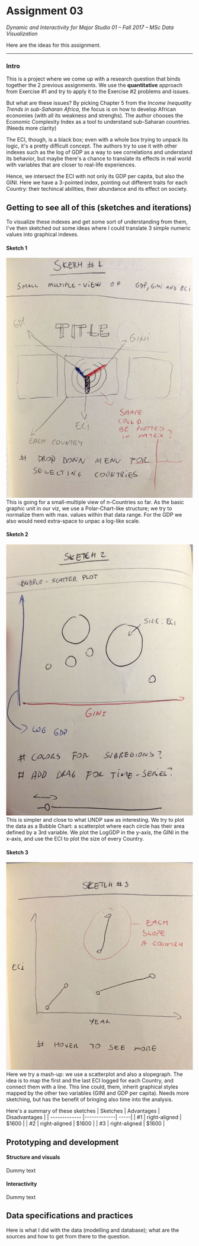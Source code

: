# Assignment 03
*Dynamic and Interactivity for Major Studio 01 – Fall 2017 – MSc Data Visualization*

Here are the ideas for this assignment.

___

### Intro

This is a project where we come up with a research question that binds together the 2 previous assignments. We use the **quantitative** approach from Exercise #1 and try to apply it to the Exercise #2 problems and issues.

But what are these issues? By picking Chapter 5 from the *Income Inequality Trends in sub-Saharan Africa*, the focus is on how to develop African economies (with all its weakness and strenghs). The author chooses the Economic Complexity Index as a tool to understand sub-Saharan countries. (Needs more clarity)

The ECI, though, is a black box; even with a whole box trying to unpack its logic, it's a pretty difficult concept. The authors try to use it with other indexes such as the log of GDP as a way to see correlations and understand its behavior, but maybe there's a chance to translate its effects in real world with variables that are closer to real-life experiences.

Hence, we intersect the ECI with not only its GDP per capita, but also the GINI. Here we have a 3-pointed index, pointing out different traits for each Country: their techincal abilities, their abundance and its effect on society.

## Getting to see all of this (sketches and iterations)

To visualize these indexes and get some sort of understanding from them, I've then sketched out some ideas where I could translate 3 simple numeric values into graphical indexes. 

#### Sketch 1
![alt text](https://raw.githubusercontent.com/mczoloft/major-studio-01/2d6901dc02a109b16b450f8d22e6e615a58f23a8/assignments/03DynamicInteractivity/_Assets/sketch1.jpg 'Sketch 1')
This is going for a small-multiple view of n-Countries so far. As the basic graphic unit in our viz, we use a Polar-Chart-like structure; we try to normalize them with max. values within that data range. For the GDP we also would need extra-space to unpac a log-like scale.

#### Sketch 2
![alt text](https://raw.githubusercontent.com/mczoloft/major-studio-01/2d6901dc02a109b16b450f8d22e6e615a58f23a8/assignments/03DynamicInteractivity/_Assets/sketch2.jpg 'Sketch 2')
This is simpler and close to what UNDP saw as interesting. We try to plot the data as a Bubble Chart: a scatterplot where each circle has their area defined by a 3rd variable. We plot the LogGDP in the y-axis, the GINI in the x-axis, and use the ECI to plot the size of every Country.

#### Sketch 3
![alt text](https://raw.githubusercontent.com/mczoloft/major-studio-01/2d6901dc02a109b16b450f8d22e6e615a58f23a8/assignments/03DynamicInteractivity/_Assets/sketch3.jpg 'Sketch 3')
Here we try a mash-up: we use a scatterplot and also a slopegraph. The idea is to map the first and the last ECI logged for each Country, and connect them with a line. This line could, them, inherit graphical styles mapped by the other two variables (GINI and GDP per capita). Needs more sketching, but has the benefit of bringing also time into the analysis.

Here's a summary of these sketches
| Sketches        | Advantages  | Disadvantages  |
| ------------- |-------------| -----|
| #1      | right-aligned | $1600 |
| #2      | right-aligned | $1600 |
| #3      | right-aligned | $1600 |

## Prototyping and development

#### Structure and visuals
Dummy text

#### Interactivity
Dummy text

## Data specifications and practices

Here is what I did with the data (modelling and database); what are the sources and how to get from there to the question.